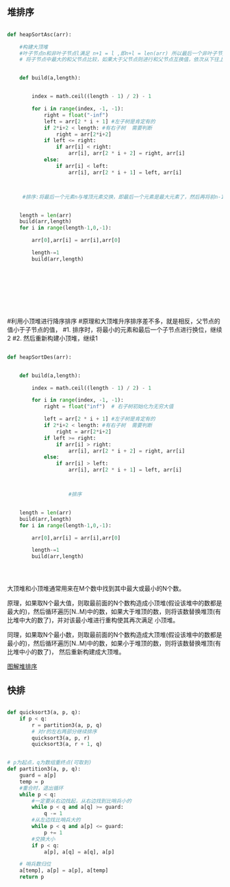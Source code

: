 



## 堆排序


```python

def heapSortAsc(arr):

    #构建大顶堆
    #叶子节点n和非叶子节点l满足 n+1 = l ,即n+l = len(arr) 所以最后一个非叶子节点下标为math.ceil((len(arr)-1)/2)-1
    # 将子节点中最大的和父节点比较，如果大于父节点则进行和父节点互换值，依次从下往上遍历父节点，最后，根节点是最大值。


    def build(a,length):


        index = math.ceil((length - 1) / 2) - 1

        for i in range(index, -1, -1):
            right = float("-inf")
            left = arr[2 * i + 1] #左子树是肯定有的
            if 2*i+2 < length: #有右子树  需要判断
                right = arr[2*i+2]
            if left <= right:
                if arr[i] < right:
                    arr[i], arr[2 * i + 2] = right, arr[i]
            else:
                if arr[i] < left:
                    arr[i], arr[2 * i + 1] = left, arr[i]



     #排序:将最后一个元素n与堆顶元素交换，即最后一个元素是最大元素了，然后再将前n-1个元素重建堆，然后再次交换，再进行前n-2个元素的重建堆，循环直到最后一个元素。


    length = len(arr)
    build(arr,length)
    for i in range(length-1,0,-1):

        arr[0],arr[i] = arr[i],arr[0]

        length-=1
        build(arr,length)










```




#利用小顶堆进行降序排序
#原理和大顶堆升序排序差不多，就是相反，父节点的值小于子节点的值，
#1. 排序时，将最小的元素和最后一个子节点进行换位，继续2
#2. 然后重新构建小顶堆，继续1


```python

def heapSortDes(arr):


    def build(a,length):

        index = math.ceil((length - 1) / 2) - 1

        for i in range(index, -1, -1):
            right = float("inf")  # 右子树初始化为无穷大值

            left = arr[2 * i + 1] #左子树是肯定有的
            if 2*i+2 < length: #有右子树  需要判断
                right = arr[2*i+2]
            if left >= right:
                if arr[i] > right:
                    arr[i], arr[2 * i + 2] = right, arr[i]
            else:
                if arr[i] > left:
                    arr[i], arr[2 * i + 1] = left, arr[i]



                    #排序


    length = len(arr)
    build(arr,length)
    for i in range(length-1,0,-1):

        arr[0],arr[i] = arr[i],arr[0]

        length-=1
        build(arr,length)





```




大顶堆和小顶堆通常用来在M个数中找到其中最大或最小的N个数。

原理，如果取N个最大值，则取最前面的N个数构造成小顶堆(假设该堆中的数都是最大的)，然后循环遍历[N..M)中的数，如果大于堆顶的数，则将该数替换堆顶(有比堆中大的数了)，并对该最小堆进行重构使其再次满足
小顶堆。

同理，如果取N个最小数，则取最前面的N个数构造成大顶堆(假设该堆中的数都是最小的)，然后循环遍历[N..M)中的数，如果小于堆顶的数，则将该数替换堆顶(有比堆中小的数了)，
然后重新构建成大顶堆。

[图解堆排序](https://www.cnblogs.com/MOBIN/p/5374217.html)

## 快排

```python

def quicksort3(a, p, q):
    if p < q:
        r = partition3(a, p, q)
        # 对r的左右两部分继续排序
        quicksort3(a, p, r)
        quicksort3(a, r + 1, q)


# p为起点，q为数组重终点(可取到)
def partition3(a, p, q):
    guard = a[p]
    temp = p
    #重合时，退出循环
    while p < q:
        #一定要从右边找起，从右边找到比哨兵小的
        while p < q and a[q] >= guard:
            q -= 1
        #从左边找比哨兵大的
        while p < q and a[p] <= guard:
            p += 1
        #交换大小
        if p < q:
            a[p], a[q] = a[q], a[p]

    # 哨兵数归位
    a[temp], a[p] = a[p], a[temp]
    return p




```







